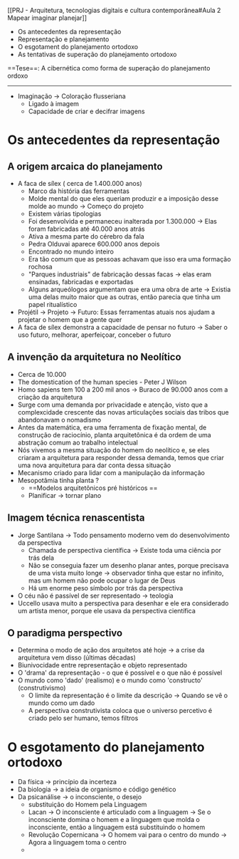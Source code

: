[[PRJ - Arquitetura, tecnologias digitais e cultura contemporânea#Aula 2 Mapear imaginar planejar]]
- Os antecedentes da representação
- Representação e planejamento 
- O esgotament do planejamento ortodoxo 
- As tentativas de superação do planejamento ortodoxo 

==Tese==: A cibernética como forma de superação do planejamento ordoxo  

--- 
- Imaginação -> Coloração flusseriana 
	- Ligado à imagem 
	- Capacidade de criar e decifrar imagens 


# Os antecedentes da representação 
## A origem arcaica do planejamento 
- A faca de sílex ( cerca de 1.400.000 anos) 
	- Marco da história das ferramentas 
	-  Molde mental do que eles queriam produzir e a imposição desse molde ao mundo -> Começo do projeto 
	-  Existem várias tipologias 
	-  Foi desenvolvida e permaneceu inalterada por 1.300.000 -> Elas foram fabricadas até 40.000 anos atrás 
	-  Ativa a mesma parte do cérebro da fala 
	-  Pedra Olduvai aparece 600.000 anos depois 
	-  Encontrado no mundo inteiro 
	-  Era tão comum que as pessoas achavam que isso era uma formação rochosa 
	-  "Parques industriais" de fabricação dessas facas -> elas eram ensinadas, fabricadas e exportadas 
	-  Alguns arqueólogos argumentam que era uma obra de arte -> Existia uma delas muito maior que as outras, então parecia que tinha um papel ritualístico 
- Projétil -> Projeto -> Futuro: Essas ferramentas atuais nos ajudam a projetar o homem que a gente quer 
- A faca de sílex demonstra a capacidade de pensar no futuro -> Saber o uso futuro, melhorar, aperfeiçoar, conceber o futuro 
## A invenção da arquitetura no Neolítico 
- Cerca de 10.000
- The domestication of the human species - Peter J Wilson 
- Homo sapiens tem 100 a 200 mil anos -> Buraco de 90.000 anos com a criação da arquitetura 
- Surge com uma demanda por privacidade e atenção, visto que a complexcidade crescente das novas articulações sociais das tribos que abandonavam o nomadismo 
- Antes da matemática, era uma ferramenta de fixação mental, de construção de raciocínio, planta arquitetônica é da ordem de uma abstração comum ao trabalho intelectual 
- Nós vivemos a mesma situação do homem do neolítico e, se eles criaram a arquitetura para responder dessa demanda, temos que criar uma nova arquitetura para dar conta dessa situação 
- Mecanismo criado para lidar com a manipulação da informação 
- Mesopotâmia tinha planta ? 
	- ==Modelos arquitetônicos pré históricos ==
	- Planificar -> tornar plano 

## Imagem técnica renascentista 
- Jorge Santilana -> Todo pensamento moderno vem do desenvolvimento da perspectiva  
	- Chamada de perspectiva científica -> Existe toda uma ciência por trás dela 
	- Não se conseguia fazer um desenho planar antes, porque precisava de uma vista muito longe -> observador tinha que estar no infinito, mas um homem não pode ocupar o lugar de Deus
	- Há um enorme peso símbolo por trás da perspectiva 
- O céu não é passível de ser representado -> teologia 
- Uccello usava muito a perspectiva para desenhar e ele era considerado um artista menor, porque ele usava da perspectiva científica 

## O paradigma perspectivo 
- Determina o modo de ação dos arquitetos até hoje -> a crise da arquitetura vem disso (últimas décadas) 
- Biunivocidade entre representação e objeto representado 
- O 'drama' da representação - o que é possível e o que não é possível 
- O mundo como 'dado' (realismo) e o mundo como 'constructo' (construtivismo)
	-  O limite da representação é o limite da descrição -> Quando se vê o mundo como um dado 
	-  A perspectiva construtivista coloca que o universo percetivo é criado pelo ser humano, temos filtros 

# O esgotamento do planejamento ortodoxo 
- Da física -> princípio da incerteza 
- Da biologia -> a ideia de organismo e código genético 
- Da psicanálise -> o inconsciente, o desejo 
	- substituição do Homem pela Linguagem 
	- Lacan -> O inconsciente é articulado com a linguagem -> Se o inconsciente domina o homem e a linguagem que molda o inconsciente, então a linguagem está substituindo o homem 
	- Revolução Copernicana -> O homem vai para o centro do mundo -> Agora a linguagem toma o centro
	- 